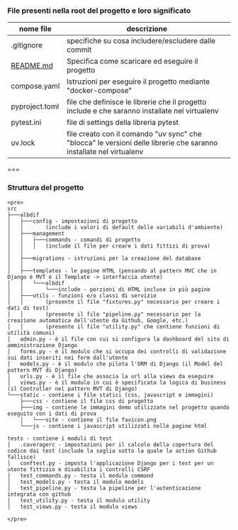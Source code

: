 ### File presenti nella root del progetto e loro significato

| nome file                 | descrizione                                                                                                        |
|---------------------------|--------------------------------------------------------------------------------------------------------------------|
| .gitignore                | specifiche su cosa includere/escludere dalle commit                                                                |
| [README.md](/README.md) | Specifica come scaricare ed eseguire il progetto                                                                   |
| compose.yaml              | Istruzioni per eseguire il progetto mediante "docker-compose"                                                      |
| pyproject.toml            | file che definisce le librerie che il progetto include e che saranno installate nel virtualenv                     |
| pytest.ini                | file di settings della libreria pytest                                                                             |
| uv.lock                   | file creato con il comando "uv sync" che "blocca" le versioni delle librerie che saranno installate nel virtualenv |

===

### Struttura del progetto

```
<pre>
src
├───albdif
│   ├───config - impostazioni di progetto
│   │       (include i valori di default delle variabili d'ambiente) 
│   ├───management
│   │   ├───commands - comandi di progetto
│   │   │   (include il file per creare i dati fittizi di prova)
│   │   
│   ├───migrations - istruzioni per la creazione del database
│   │   
│   ├───templates - le pagine HTML (pensando al pattern MVC che in Django è MVT è il Template -> interfaccia utente)
│   │   └───albdif
│   │       └───include - porzioni di HTML incluse in più pagine
│   ├───utils - funzioni e/o classi di servizio
│   │       (presente il file "fixtures.py" necessario per creare i dati di test)
│   │       (presente il file "pipeline.py" necessario per la creazione automatica dell'utente da Github, Google, etc.) 
│   │       (presente il file "utility.py" che contiene funzioni di utilità comuni)
│   admin.py - è il file con cui si configura la dashboard del sito di amministrazione Django
│   forms.py - è il modulo che si occupa dei controlli di validazione sui dati inseriti nei form dall'utente
│   models.py - è il modulo che pilota l'ORM di Django (il Model del pattern MVT di Django)
│   urls.py - è il file che associa la url alla views da eseguire
│   views.py - è il modulo in cui è specificata la logica di business (il Controller nel pattern MVT di Django)
└───static - contiene i file statici (css, javascript e immagini)
    ├───css - contiene il file css di progetto
    ├───img - contiene le immagini demo utilizzate nel progetto quando eseguito con i dati di prova
    │   └───site - contiene il file favicon.png
    └───js - contiene i javascript utilizzati nelle pagine html

tests - contiene i moduli di test
│   .coveragerc - impostazioni per il calcolo della copertura del codice dai test (include la soglia sotto la quale la action Github fallisce)
│   conftest.py - imposta l'applicazione Django per i test per un utente fittizio e disabilita i controlli CSRF
│   test_commands.py - testa il modulo command
│   test_models.py - testa il modulo models
│   test_pipeline.py - testa la pipeline per l'autenticazione integrata con github 
│   test_utility.py - testa il modulo utility
│   test_views.py - testa il modulo views

</pre>
